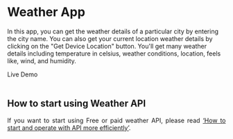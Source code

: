 <h1>Weather App</h1>
<p>In this app, you can get the weather details of a particular city by entering the city name. You can also get your current location weather details by clicking on the "Get Device Location" button. You'll get many weather details including temperature in celsius, weather conditions, location, feels like, wind, and humidity.</p>
<a href"https://main--ramanarora.netlify.app/" target="_blank">Live Demo</a>
<br>
<br>
<h2>How to start using Weather API</h2>
<p align="justify">If you want to start using Free or paid weather API, please read <a href="/appid">‘How to start and operate with API more efficiently’</a>.</p>

